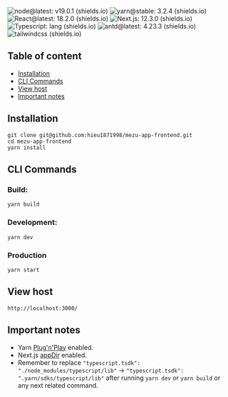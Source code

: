 ![node@latest: v19.0.1 (shields.io)](https://img.shields.io/badge/node%40latest-v19.0.1-c80000?style=flat-square&logo=npm) ![yarn@stable: 3.2.4 (shields.io)](https://img.shields.io/badge/yarn%40stable-3.2.4-2188b6?style=flat-square&logo=yarn) ![React@latest: 18.2.0 (shields.io)](https://img.shields.io/badge/react%40latest-^18.2.0-61dafb?style=flat-square&logo=react) ![Next.js: 12.3.0 (shields.io)](https://img.shields.io/badge/next@latest-^13.0.2-323130?style=flat-square&logo=nextdotjs) ![Typescript: lang (shields.io)](https://img.shields.io/badge/-typescript-3178c6?style=flat-square&logo=typescript&logoColor=white) ![antd@latest: 4.23.3 (shields.io)](https://img.shields.io/badge/antd%40latest-^4.24.1-1890ff?style=flat-square&logo=antdesign) ![tailwindcss (shields.io)](https://img.shields.io/badge/-tailwindcss-06b6d4?style=flat-square&logo=tailwindcss&logoColor=white)

## Table of content
 - [Installation](#installation)
 - [CLI Commands](#cli-commands)
 - [View host](#view-host)
 - [Important notes](#important-notes)

## Installation
    git clone git@github.com:hieu1871998/mezu-app-frontend.git
    cd mezu-app-frontend
    yarn install  

## CLI Commands
### Build:
	yarn build
### Development:
    yarn dev
### Production
	yarn start
	
## View host
    http://localhost:3000/

## Important notes
- Yarn [Plug'n'Play](https://yarnpkg.com/features/pnp) enabled.
- Next.js [appDir](https://beta.nextjs.org/docs/routing/fundamentals) enabled.
- Remember to replace `"typescript.tsdk": "./node_modules/typescript/lib"` -> `"typescript.tsdk": ".yarn/sdks/typescript/lib"` after running `yarn dev` or `yarn build` or any next related command.